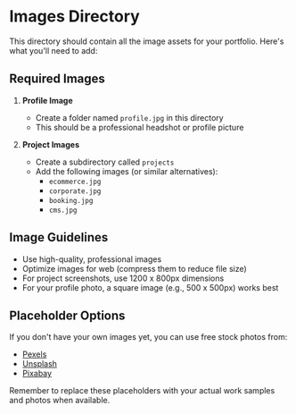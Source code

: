 # Images Directory

This directory should contain all the image assets for your portfolio. Here's what you'll need to add:

## Required Images

1. **Profile Image**
   - Create a folder named `profile.jpg` in this directory
   - This should be a professional headshot or profile picture

2. **Project Images**
   - Create a subdirectory called `projects`
   - Add the following images (or similar alternatives):
     - `ecommerce.jpg`
     - `corporate.jpg`
     - `booking.jpg`
     - `cms.jpg`

## Image Guidelines

- Use high-quality, professional images
- Optimize images for web (compress them to reduce file size)
- For project screenshots, use 1200 x 800px dimensions
- For your profile photo, a square image (e.g., 500 x 500px) works best

## Placeholder Options

If you don't have your own images yet, you can use free stock photos from:
- [Pexels](https://www.pexels.com/)
- [Unsplash](https://unsplash.com/)
- [Pixabay](https://pixabay.com/)

Remember to replace these placeholders with your actual work samples and photos when available.
